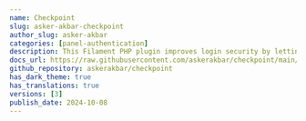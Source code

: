 ```yaml
---
name: Checkpoint
slug: asker-akbar-checkpoint
author_slug: asker-akbar
categories: [panel-authentication]
description: This Filament PHP plugin improves login security by letting you customize rate-limiting settings like duration and the number of attempts. It also notifies admins about suspicious activity
docs_url: https://raw.githubusercontent.com/askerakbar/checkpoint/main/README.md
github_repository: askerakbar/checkpoint
has_dark_theme: true
has_translations: true
versions: [3]
publish_date: 2024-10-08
---
```

